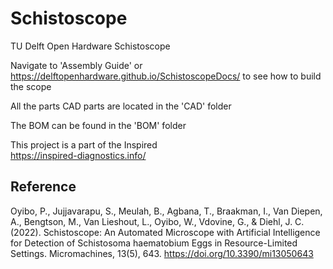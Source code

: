 # Schistoscope
TU Delft Open Hardware Schistoscope

Navigate to 'Assembly Guide' or https://delftopenhardware.github.io/SchistoscopeDocs/ to see how to build the scope

All the parts CAD parts are located in the 'CAD' folder

The BOM can be found in the 'BOM' folder

This project is a part of the Inspired  
https://inspired-diagnostics.info/

## Reference 
Oyibo, P., Jujjavarapu, S., Meulah, B., Agbana, T., Braakman, I., Van Diepen, A., Bengtson, M., Van Lieshout, L., Oyibo, W., Vdovine, G., & Diehl, J. C. (2022). Schistoscope: An Automated Microscope with Artificial Intelligence for Detection of Schistosoma haematobium Eggs in Resource-Limited Settings. Micromachines, 13(5), 643. https://doi.org/10.3390/mi13050643
